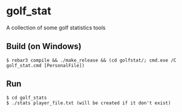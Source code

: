 golf_stat
=====

A collection of some golf statistics tools

Build (on Windows)
-----

    $ rebar3 compile && ./make_release && (cd golfstat/; cmd.exe /C golf_stat.cmd [PersonalFile])

Run
-----

    $ cd golf_stats
    $ ./stats player_file.txt (will be created if it don't exist)

